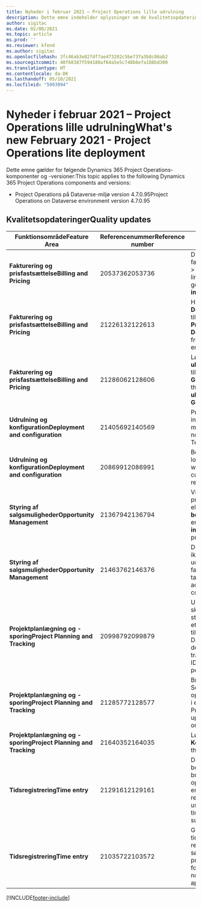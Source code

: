 ```yaml
---
title: Nyheder i februar 2021 – Project Operations lille udrulning
description: Dette emne indeholder oplysninger om de kvalitetsopdateringer, der er tilgængelige i udgivelsen i februar 2021 til den lille udrulning af Project Operations.
author: sigitac
ms.date: 02/08/2021
ms.topic: article
ms.prod: ''
ms.reviewer: kfend
ms.author: sigitac
ms.openlocfilehash: 3fc46ab3e82fdf7ae473202c5be737a3b8c86ab2
ms.sourcegitcommit: 40f68387f594180af64a5e5c748b6efa188bd300
ms.translationtype: HT
ms.contentlocale: da-DK
ms.lasthandoff: 05/10/2021
ms.locfileid: "5993994"
---
```

# <a name="whats-new-february-2021---project-operations-lite-deployment"></a><span data-ttu-id="5760a-103">Nyheder i februar 2021 – Project Operations lille udrulning</span><span class="sxs-lookup"><span data-stu-id="5760a-103">What's new February 2021 - Project Operations lite deployment</span></span>

<span data-ttu-id="5760a-104">Dette emne gælder for følgende Dynamics 365 Project Operations-komponenter og -versioner:</span><span class="sxs-lookup"><span data-stu-id="5760a-104">This topic applies to the following Dynamics 365 Project Operations components and versions:</span></span>

  - <span data-ttu-id="5760a-105">Project Operations på Dataverse-miljø version 4.7.0.95</span><span class="sxs-lookup"><span data-stu-id="5760a-105">Project Operations on Dataverse environment version 4.7.0.95</span></span>

## <a name="quality-updates"></a><span data-ttu-id="5760a-106">Kvalitetsopdateringer</span><span class="sxs-lookup"><span data-stu-id="5760a-106">Quality updates</span></span>

| <span data-ttu-id="5760a-107">**Funktionsområde**</span><span class="sxs-lookup"><span data-stu-id="5760a-107">**Feature Area**</span></span> | <span data-ttu-id="5760a-108">**Referencenummer**</span><span class="sxs-lookup"><span data-stu-id="5760a-108">**Reference number**</span></span> | <span data-ttu-id="5760a-109">**Kvalitetsopdatering**</span><span class="sxs-lookup"><span data-stu-id="5760a-109">**Quality update**</span></span> |
| --- | --- | --- |
| <span data-ttu-id="5760a-110">**Fakturering og prisfastsættelse**</span><span class="sxs-lookup"><span data-stu-id="5760a-110">**Billing and Pricing**</span></span> | <span data-ttu-id="5760a-111">2053736</span><span class="sxs-lookup"><span data-stu-id="5760a-111">2053736</span></span> | <span data-ttu-id="5760a-112">Du kan nu tilgå detaljer om fakturalinjen ved at gå til **Faktura** > **Relaterede oplysninger**.</span><span class="sxs-lookup"><span data-stu-id="5760a-112">Invoice line details are now accessible by going to **Invoice** > **Related information**.</span></span> |
| <span data-ttu-id="5760a-113">**Fakturering og prisfastsættelse**</span><span class="sxs-lookup"><span data-stu-id="5760a-113">**Billing and Pricing**</span></span> | <span data-ttu-id="5760a-114">2122613</span><span class="sxs-lookup"><span data-stu-id="5760a-114">2122613</span></span> | <span data-ttu-id="5760a-115">Handlingerne **Aktivér** og **Deaktivér** blev fjernet fra de tilknyttede objekter for **Prisliste**.</span><span class="sxs-lookup"><span data-stu-id="5760a-115">The **Activate** and **Deactivate** actions were removed from the **Price List** association entities.</span></span> |
| <span data-ttu-id="5760a-116">**Fakturering og prisfastsættelse**</span><span class="sxs-lookup"><span data-stu-id="5760a-116">**Billing and Pricing**</span></span> | <span data-ttu-id="5760a-117">2128606</span><span class="sxs-lookup"><span data-stu-id="5760a-117">2128606</span></span> | <span data-ttu-id="5760a-118">Løste problemet med **ullReferenceException** i tilføjelsesprogrammet **GetEstimatesForProject**.</span><span class="sxs-lookup"><span data-stu-id="5760a-118">Resolved the issue with **ullReferenceException** in the **GetEstimatesForProject** plug-in.</span></span> |
| <span data-ttu-id="5760a-119">**Udrulning og konfiguration**</span><span class="sxs-lookup"><span data-stu-id="5760a-119">**Deployment and configuration**</span></span> | <span data-ttu-id="5760a-120">2140569</span><span class="sxs-lookup"><span data-stu-id="5760a-120">2140569</span></span> | <span data-ttu-id="5760a-121">Projektløsningen må ikke installeres i Dataverse Teams-miljøerne.</span><span class="sxs-lookup"><span data-stu-id="5760a-121">Project solution must not be installed in the Dataverse Teams environments.</span></span> |
| <span data-ttu-id="5760a-122">**Udrulning og konfiguration**</span><span class="sxs-lookup"><span data-stu-id="5760a-122">**Deployment and configuration**</span></span> | <span data-ttu-id="5760a-123">2086991</span><span class="sxs-lookup"><span data-stu-id="5760a-123">2086991</span></span> | <span data-ttu-id="5760a-124">Begrænset brugertilpasning af lokalisering af webressourcer.</span><span class="sxs-lookup"><span data-stu-id="5760a-124">Restricted customizing localization of web resources.</span></span> |
| <span data-ttu-id="5760a-125">**Styring af salgsmuligheder**</span><span class="sxs-lookup"><span data-stu-id="5760a-125">**Opportunity Management**</span></span> | <span data-ttu-id="5760a-126">2136794</span><span class="sxs-lookup"><span data-stu-id="5760a-126">2136794</span></span> | <span data-ttu-id="5760a-127">Vis korrekt fejlmeddelelse, når processen for **Bekræft faktura** eller **Markér fakturaen som betalt** mislykkes,</span><span class="sxs-lookup"><span data-stu-id="5760a-127">Display correct error message when **Confirm invoice** or **Mark invoice as paid** process fails,</span></span> |
| <span data-ttu-id="5760a-128">**Styring af salgsmuligheder**</span><span class="sxs-lookup"><span data-stu-id="5760a-128">**Opportunity Management**</span></span> | <span data-ttu-id="5760a-129">2146376</span><span class="sxs-lookup"><span data-stu-id="5760a-129">2146376</span></span> | <span data-ttu-id="5760a-130">Det korrigerede momsbeløb i en ikke-fakturerbar værdi oprettes ud fra fakturabekræftelsen.</span><span class="sxs-lookup"><span data-stu-id="5760a-130">Corrected tax amount in a non-chargeable actual is created from invoice confirmation.</span></span> |
| <span data-ttu-id="5760a-131">**Projektplanlægning og -sporing**</span><span class="sxs-lookup"><span data-stu-id="5760a-131">**Project Planning and Tracking**</span></span> | <span data-ttu-id="5760a-132">2099879</span><span class="sxs-lookup"><span data-stu-id="5760a-132">2099879</span></span> | <span data-ttu-id="5760a-133">Udrulningen af Dataverse-miljøet skal oprette en standardtransaktionskategori med et statisk ID og ikke oprette et tilfældigt ID pr. miljø.</span><span class="sxs-lookup"><span data-stu-id="5760a-133">The Dataverse environment deployment must create a default transaction category with a static ID and not randomly generate one per environment.</span></span> |
| <span data-ttu-id="5760a-134">**Projektplanlægning og -sporing**</span><span class="sxs-lookup"><span data-stu-id="5760a-134">**Project Planning and Tracking**</span></span> | <span data-ttu-id="5760a-135">2128577</span><span class="sxs-lookup"><span data-stu-id="5760a-135">2128577</span></span> | <span data-ttu-id="5760a-136">Brugerrettighederne for Project Service er ændret, således at de opdaterer transaktionskategorien i en ressourcetildeling.</span><span class="sxs-lookup"><span data-stu-id="5760a-136">Fixed the Project service user privileges to update the transaction category on a resource assignment.</span></span> |
| <span data-ttu-id="5760a-137">**Projektplanlægning og -sporing**</span><span class="sxs-lookup"><span data-stu-id="5760a-137">**Project Planning and Tracking**</span></span> | <span data-ttu-id="5760a-138">2164035</span><span class="sxs-lookup"><span data-stu-id="5760a-138">2164035</span></span> | <span data-ttu-id="5760a-139">Løste problemer med funktionen **Kopiér projekt**.</span><span class="sxs-lookup"><span data-stu-id="5760a-139">Fixed issues with the **Copy Project** function.</span></span> |
| <span data-ttu-id="5760a-140">**Tidsregistrering**</span><span class="sxs-lookup"><span data-stu-id="5760a-140">**Time entry**</span></span> | <span data-ttu-id="5760a-141">2129161</span><span class="sxs-lookup"><span data-stu-id="5760a-141">2129161</span></span> | <span data-ttu-id="5760a-142">Der anvendes mere stramme begrænsninger for at sikre, at brugere ikke kan ændre og opdatere en tidsregistrering, der er indsendt eller godkendt.</span><span class="sxs-lookup"><span data-stu-id="5760a-142">Tighter restrictions are applied to ensure users can't change and update a time entry that has been submitted or approved.</span></span> |
| <span data-ttu-id="5760a-143">**Tidsregistrering**</span><span class="sxs-lookup"><span data-stu-id="5760a-143">**Time entry**</span></span> | <span data-ttu-id="5760a-144">2103572</span><span class="sxs-lookup"><span data-stu-id="5760a-144">2103572</span></span> | <span data-ttu-id="5760a-145">Godkendelse af tid for tidsregistreringer, der ikke er relaterede til projektet, må ikke søge efter rollen for projektgodkender.</span><span class="sxs-lookup"><span data-stu-id="5760a-145">Time approval for non-project time entries must not be looking for project approver role.</span></span> |


[!INCLUDE[footer-include](../../includes/footer-banner.md)]